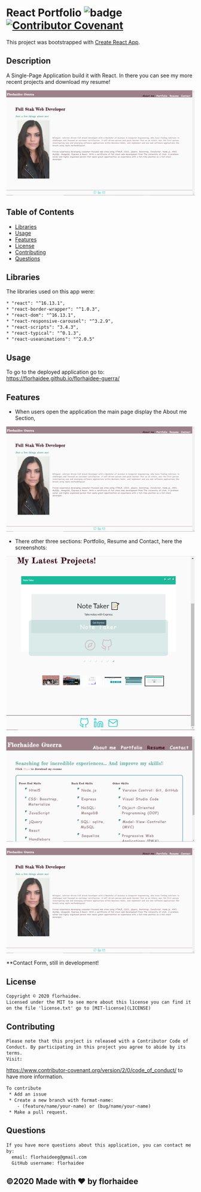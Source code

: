 # React Portfolio ![badge](https://img.shields.io/badge/license-MIT-blue) [![Contributor Covenant](https://img.shields.io/badge/Contributor%20Covenant-v2.0%20adopted-ff69b4.svg)](code_of_conduct.md)

This project was bootstrapped with [Create React App](https://github.com/facebook/create-react-app).
 

  ## Description 

  A Single-Page Application build it with React. In there you can see my more recent projects and download my resume!
  
  ![Main page](./src/assets/images/screenshots/about-me.png)

  ## Table of Contents 
  * [Libraries](#Libraries)
  * [Usage](#usage)
  * [Features](#Features)
  * [License](#license)
  * [Contributing](#contributing)
  * [Questions](#questions)
  
  ## Libraries
   The libraries used on this app were:

    * "react": "^16.13.1",
    * "react-border-wrapper": "^1.0.3",
    * "react-dom": "^16.13.1",
    * "react-responsive-carousel": "^3.2.9",
    * "react-scripts": "3.4.3",
    * "react-typical": "^0.1.3",
    * "react-useanimations": "^2.0.5"

  ## Usage

  To go to the deployed application go to:
https://florhaidee.github.io/florhaidee-guerra/

  ## Features

  * When users open the application the main page display the About me Section, 

![main page](./src/assets/images/screenshots/about-me.png)

* There other three sections: Portfolio, Resume and Contact, here the screenshots:

![portfolio](./src/assets/images/screenshots/projects.png)

![resume](./src/assets/images/screenshots/resume.png)

![contact](./src/assets/images/screenshots/about-me.png)

   **Contact Form, still in development!

  ## License

    Copyright © 2020 florhaidee. 
    Licensed under the MIT to see more about this license you can find it on the file 'license.txt' go to [MIT-license](LICENSE) 


  ## Contributing 

    Please note that this project is released with a Contributor Code of Conduct. By participating in this project you agree to abide by its terms.
    Visit:
https://www.contributor-covenant.org/version/2/0/code_of_conduct/ to have more information.

    To contribute 
     * Add an issue
     * Create a new branch with format-name: 
        - (feature/name/your-name) or (bug/name/your-name) 
     * Make a pull request.

  ## Questions

    If you have more questions about this application, you can contact me by:
      email: florhaideeg@gmail.com
      GitHub username: florhaidee


  ## ©️2020  Made with ❤️ by florhaidee
